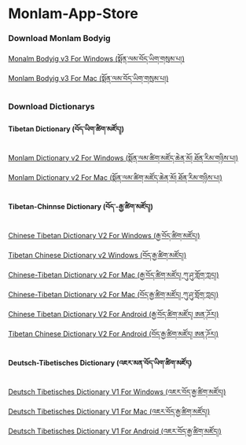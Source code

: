 # Monlam-App-Store
<h3>Download Monlam Bodyig</h3>
 <a href="https://github.com/MonlamTech/Monlam-App-Store/releases/download/v3/monlam-bodyig3.zip">Monalm Bodyig v3 For Windows (སྨོན་ལམ་བོད་ཡིག་གསུམ་པ།)</a>
 <br>
 <a href="https://github.com/MonlamTech/Monalm-bodyig-windows/releases/download/v3.1/monlam-bodyig-mac-os.zip">Monlam Bodyig v3 For Mac (སྨོན་ལམ་བོད་ཡིག་གསུམ་པ།)</a>
<h3>Download Dictionarys</h3>
<h4>Tibetan Dictionary (བོད་ཡིག་ཚིག་མཛོད།)</h4>
 <a href="https://github.com/MonlamTech/Monlam-App-Store/releases/download/v2/Monlam_Grand_Tibetan_Dictionary_2018.zip">Monlam Dictionary v2 For Windows (སྨོན་ལམ་ཚིག་མཛོད་ཆེན་མོ། ཐོན་རིམ་གཉིས་པ།)</a>
<br>
 <a href="https://github.com/MonlamTech/Monlam-App-Store/releases/download/V2.1/Monlam-Grand-Tibetan-Dictionary-for-mac-OS-X.zip">Monlam Dictionary v2 For Mac (སྨོན་ལམ་ཚིག་མཛོད་ཆེན་མོ། ཐོན་རིམ་གཉིས་པ།)</a>
 <h4>Tibetan-Chinnse Dictionary (བོད་-རྒྱ་ཚིག་མཛོད།)</h4>
 <a href="https://github.com/MonlamTech/Monlam-App-Store/releases/download/v2.1/Chinese-Tibetan-Dictionary-V2-for-Windows.zip">Chinese Tibetan Dictionary V2 For Windows (རྒྱ་བོད་ཚིག་མཛོད།)</a>
<br>
 <a href="https://github.com/MonlamTech/Monlam-App-Store/releases/download/v2.2/Tibetan_Chinese_Dictionary_Win.zip">Tibetan Chinese Dictionary v2 Windows (བོད་རྒྱ་ཚིག་མཛོད།)</a>
<br>
 <a href="https://github.com/MonlamTech/Monlam-App-Store/releases/download/v2.1.1/Chinese-Tibetan-Dictionary-v2-For-Mac-OS-X.zip">Chinese-Tibetan Dictionary v2 For Mac (རྒྱ་བོད་ཚིག་མཛོད། ཀུ་ཤུ་གློག་ཀླད།)</a>
 <br>
 <a href="https://github.com/MonlamTech/Monlam-App-Store/releases/download/v2.1.2/Tibetan_Chinese_Dictionary_Mac_OS_X.zip">Chinese-Tibetan Dictionary v2 For Mac (བོད་རྒྱ་ཚིག་མཛོད། ཀུ་ཤུ་གློག་ཀླད།)</a>


<br>
 <a href="https://github.com/MonlamTech/Monlam-App-Store/releases/download/v2.1.3/Chinese-Tibetan-Dictionary-v2-For-Android.zip">Chinese Tibetan Dictionary V2 For Android (རྒྱ་བོད་ཚིག་མཛོད། ཨན་ཌོར།)</a>
 <br>
 <a href="https://github.com/MonlamTech/Monlam-App-Store/releases/download/v2.1.4/Tibetan_Chinese_Dictionary_com.monlam.apk.zip">Tibetan Chinese Dictionary V2 For Android (བོད་རྒྱ་ཚིག་མཛོད། ཨན་ཌོར།)</a>


<h4>Deutsch-Tibetisches Dictionary (འཇར་མན་བོད་ཡིག་ཚིག་མཛོད)</h4>
<a href="https://github.com/MonlamTech/Monlam-App-Store/releases/download/v1.1.0/Deutsch-Tibetisches_Worterbuch_Installer_Windows.zip">Deutsch Tibetisches Dictionary V1 For Windows (འཇར་བོད་རྒྱ་ཚིག་མཛོད།)</a>
 <br>
<a href="https://github.com/MonlamTech/Monlam-App-Store/releases/download/v1.1.1/Deutsch-Tibetisches_Worterbuch_dictionary_Mac.zip">Deutsch Tibetisches Dictionary V1 For Mac (འཇར་བོད་རྒྱ་ཚིག་མཛོད།)</a>
 <br>
<a href="https://github.com/MonlamTech/Monlam-App-Store/releases/download/v1.1.3/Deutsch-Tibetisches.Worterbuch.1.2.apk.zip">Deutsch Tibetisches Dictionary V1 For Android (འཇར་བོད་རྒྱ་ཚིག་མཛོད།)</a>


 
